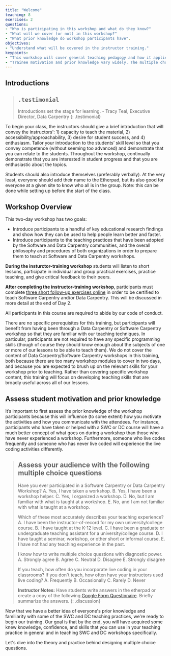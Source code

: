 ```yaml
---
title: "Welcome"
teaching: 8
exercises: 2
questions:
- "Who is participating in this workshop and what do they know?"
- "What will we cover (or not) in this workshop?"
- "What prior knowledge do workshop participants have". 
objectives:
- "Understand what will be covered in the instructor training."
keypoints:
- "This workshop will cover general teaching pedagogy and how it applies specifically to Software and Data Carpentry"
- "Trainee motivation and prior knowledge vary widely. The multiple choice question is design to better understand students motivation to be here and their familiarity with SWC DC."
---
```


## Introductions 

> ## `.testimonial`
>
> Introductions set the stage for learning. - Tracy Teal, Executive Director, Data Carpentry
{: .testimonial}

To begin your class, the instructors should give a brief introduction that will convey the instructors': 1) capacity to teach the material, 2) accessibility/approachability, 3) desire for student success, and 4) enthusiasm. Tailor your introduction to the students’ skill level so that you convey competence (without seeming too advanced) and demonstrate that you can relate to the students. Throughout the workshop, continually demonstrate that you are interested in student progress and that you are enthusiastic about the topics.

Students should also introduce themselves (preferably verbally). At the very least, everyone should add their name to the Etherpad, but its also good for everyone at a given site to know who all is in the group. Note: this can be done while setting up before the start of the class. 

## Workshop Overview

This two-day workshop has two goals:
- Introduce participants to a handful of key educational research findings and show how they can be used to help people learn better and faster.
- Introduce participants to the teaching practices that have been adopted by the Software and Data Carpentry communities, and the overall philosophy and procedures of both organizations in order to prepare them to teach at Software and Data Carpentry workshops.

**During the insturctor-training workshop** students will listen to short lessons, participate in individual and group practical exercises, practice teaching, and give critical feedback to their peers. 

**After completing the instructor-training workshop**, participants must complete [three short follow-up exercises online](http://swcarpentry.github.io/instructor-training/checkout/) in order to be certified to teach Software Carpentry and/or Data Carpentry. This will be discussed in more detail at the end of Day 2. 

All participants in this course are required to abide by our code of conduct.

There are no specific prerequisites for this training, but participants will benefit from having been through a Data Carpentry or Software Carpentry workshop so that they are familiar with our teaching techniques. In particular, participants are not required to have any specific programming skills (though of course they should know enough about the subjects of one or more of our lessons to be able to teach them). We do not cover the content of Data Carpentry/Software Carpentry workshops in this training, both because there are too many workshop modules to cover in two days, and because you are expected to brush up on the relevant skills for your workshop prior to teaching. Rather than covering specific workshop content, this training will focus on developing teaching skills that are broadly useful across all of our lessons.

## Assess student motivation and prior knowledge
It’s important to first assess the prior knowledge of the workshop participants because this will influence (to some extent) how you motivate the activities and how you communicate with the attendees. For instance, participants who have taken or helped with a SWC or DC course will have a much better concept of what goes on during a workshop than those who have never experienced a workshop. Furthermore, someone who live codes frequently and someone who has never live coded will experience the live coding activities differently. 

> ## Assess your audience with the following multiple choice questions
>
> Have you ever participated in a Software Carpentry or Data Carpentry Workshop?
> A. Yes, I have taken a workshop.
> B. Yes, I have been a workshop helper.
> C. Yes, I organized a workshop.
> D. No, but I am familiar with what is taught at a workshop.
> E. No, and I am not familiar with what is taught at a workshop.
>
> Which of these most accurately describes your teaching experience?
> A. I have been the instructor-of-record for my own university/college course.
> B. I have taught at the K-12 level.
> C. I have been a graduate or undergraduate teaching assistant for a university/college course.
> D. I have taught a seminar, workshop, or other short or informal course.
> E. I have not had any teaching experience in the past.
>
> I know how to write multiple choice questions with diagnostic power.
> A. Strongly agree
> B. Agree
> C. Neutral
> D. Disagree
> E. Strongly disagree 
>
> If you teach, how often do you incorporate live coding in your classrooms? If you don't teach, how often have your instructors used live coding?
> A. Frequently
> B. Occasionally
> C. Rarely
> D. Never
>
> **Instructor Notes:** Have students write answers in the etherpad or create a copy of the following [Google Form Questionaire](http://goo.gl/forms/EHXfBSDmvqBLLVzj1). Briefly summarize the answers. 
{: .discussion}

Now that we have a better idea of everyone's prior knowledge and familiarity with some of the SWC and DC teaching practices, we're ready to begin our training. Our goal is that by the end, you will have acquired some knew knowledge, confidence, and skills that you can use in your teaching practice in general and in teaching SWC and DC workshops specifically.

Let's dive into the theory and practice behind designing multiple choice questions. 
